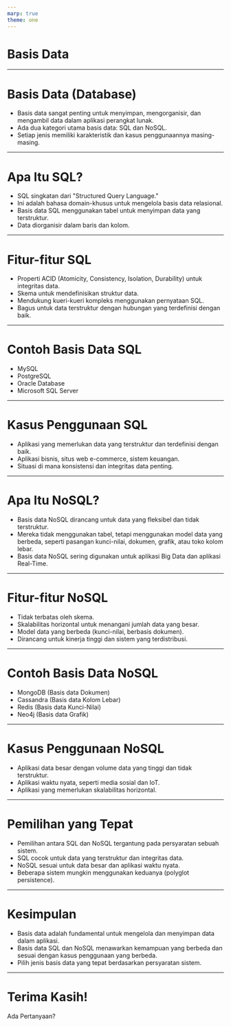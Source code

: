 ```yaml
---
marp: true
theme: one
---
```


# Basis Data

---

# Basis Data (Database)

- Basis data sangat penting untuk menyimpan, mengorganisir, dan mengambil data dalam aplikasi perangkat lunak.
- Ada dua kategori utama basis data: SQL dan NoSQL.
- Setiap jenis memiliki karakteristik dan kasus penggunaannya masing-masing.

---

# Apa Itu SQL?

- SQL singkatan dari "Structured Query Language."
- Ini adalah bahasa domain-khusus untuk mengelola basis data relasional.
- Basis data SQL menggunakan tabel untuk menyimpan data yang terstruktur.
- Data diorganisir dalam baris dan kolom.

---

# Fitur-fitur SQL

- Properti ACID (Atomicity, Consistency, Isolation, Durability) untuk integritas data.
- Skema untuk mendefinisikan struktur data.
- Mendukung kueri-kueri kompleks menggunakan pernyataan SQL.
- Bagus untuk data terstruktur dengan hubungan yang terdefinisi dengan baik.

---

# Contoh Basis Data SQL

- MySQL
- PostgreSQL
- Oracle Database
- Microsoft SQL Server

---

# Kasus Penggunaan SQL

- Aplikasi yang memerlukan data yang terstruktur dan terdefinisi dengan baik.
- Aplikasi bisnis, situs web e-commerce, sistem keuangan.
- Situasi di mana konsistensi dan integritas data penting.

---

# Apa Itu NoSQL?

- Basis data NoSQL dirancang untuk data yang fleksibel dan tidak terstruktur.
- Mereka tidak menggunakan tabel, tetapi menggunakan model data yang berbeda, seperti pasangan kunci-nilai, dokumen, grafik, atau toko kolom lebar.
- Basis data NoSQL sering digunakan untuk aplikasi Big Data dan aplikasi Real-Time.

---

# Fitur-fitur NoSQL

- Tidak terbatas oleh skema.
- Skalabilitas horizontal untuk menangani jumlah data yang besar.
- Model data yang berbeda (kunci-nilai, berbasis dokumen).
- Dirancang untuk kinerja tinggi dan sistem yang terdistribusi.

---

# Contoh Basis Data NoSQL

- MongoDB (Basis data Dokumen)
- Cassandra (Basis data Kolom Lebar)
- Redis (Basis data Kunci-Nilai)
- Neo4j (Basis data Grafik)

---

# Kasus Penggunaan NoSQL

- Aplikasi data besar dengan volume data yang tinggi dan tidak terstruktur.
- Aplikasi waktu nyata, seperti media sosial dan IoT.
- Aplikasi yang memerlukan skalabilitas horizontal.

---

# Pemilihan yang Tepat

- Pemilihan antara SQL dan NoSQL tergantung pada persyaratan sebuah sistem.
- SQL cocok untuk data yang terstruktur dan integritas data.
- NoSQL sesuai untuk data besar dan aplikasi waktu nyata.
- Beberapa sistem mungkin menggunakan keduanya (polyglot persistence).

---

# Kesimpulan

- Basis data adalah fundamental untuk mengelola dan menyimpan data dalam aplikasi.
- Basis data SQL dan NoSQL menawarkan kemampuan yang berbeda dan sesuai dengan kasus penggunaan yang berbeda.
- Pilih jenis basis data yang tepat berdasarkan persyaratan sistem.

---

# Terima Kasih!

Ada Pertanyaan?
